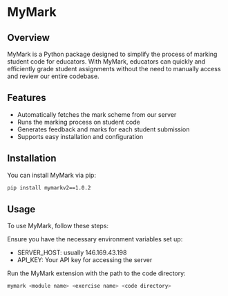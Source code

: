 # MyMark

## Overview

MyMark is a Python package designed to simplify the process of marking 
student code for educators. With MyMark, educators can quickly and 
efficiently grade student assignments without the need to manually access 
and review our entire codebase.

## Features

- Automatically fetches the mark scheme from our server
- Runs the marking process on student code
- Generates feedback and marks for each student submission
- Supports easy installation and configuration

## Installation

You can install MyMark via pip:

```bash
pip install mymarkv2==1.0.2
```

## Usage
To use MyMark, follow these steps:

Ensure you have the necessary environment variables set up:

- SERVER_HOST: usually 146.169.43.198
- API_KEY: Your API key for accessing the server

Run the MyMark extension with the path to the code directory:

```bash
mymark <module name> <exercise name> <code directory>
```
